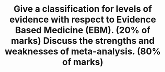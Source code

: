 ---
title: "Give a classification for levels of evidence with respect to Evidence Based Medicine (EBM). (20% of marks) Discuss the strengths and weaknesses of meta-analysis. (80% of marks)"
entityType: SAQ
exam: PEX
college: CICM
year: 2013
sitting: B
question: 07
passRate: 22
EC_expectedDomains:
- "A good answer would include a discussion about publication bias, duplicate publication, heterogeneity (different interventions), inclusions of outdated studies, inclusions of non-randomised trials, that pooled result may be biased towards the largest included trials as potential weaknesses and increased sample size and that more variables, sub-groups and outcomes can be examined can be considered as strengths."
EC_extraCredit:
- "There is more than one classification system for level of evidence with respect to EBM, and any of those was acceptable."
EC_errorsCommon:
- "Most candidates struggled with the second part of the question."
- "The strengths/weaknesses listed by candidates were often not related to the scientific or statistical principles/properties of a meta-analysis."
---